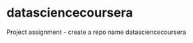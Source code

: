 datasciencecoursera
===================

Project assignment - create a repo name datasciencecoursera
